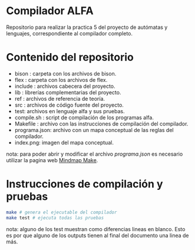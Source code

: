 # Compilador ALFA

Repositorio para realizar la practica 5 del proyecto de autómatas y lenguajes, 
correspondiente al compilador completo.

# Contenido del repositorio

- bison : carpeta con los archivos de bison.
- flex : carpeta con los archivos de flex.
- include : archivos cabecera del proyecto.
- lib : librerías complementarias del proyecto.
- ref : archivos de referencia de teoría.
- src : archivos de código fuente del proyecto.
- test: archivos en lenguaje alfa y sus pruebas.
- compile.sh : script de compilación de los programas alfa.
- Makefile : archivo con las instrucciones de compilación del compilador.
- programa.json: archivo con un mapa conceptual de las reglas del compilador.
- index.png: imagen del mapa conceptual.

nota: para poder abrir y modificar el archivo _programa.json_ es necesario utilizar
la pagina web [Mindmap Make](https://app.mindmapmaker.org/#m:new).

# Instrucciones de compilación y pruebas

```sh
make # genera el ejecutable del compilador
make test # ejecuta todas las pruebas
```
nota: alguno de los test muestran como diferencias lineas en blanco. Esto es
por que alguno de los outputs tienen al final del documento una linea de más.
